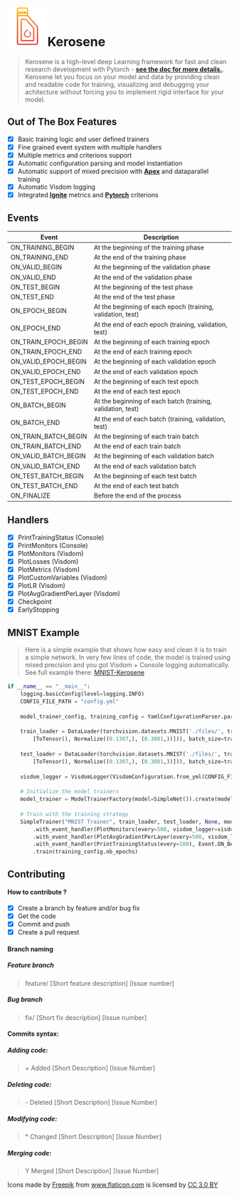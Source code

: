 #  <img src="/icons/oil.png" width="90" vertical-align="bottom">Kerosene
> Kerosene is a high-level deep Learning framework for fast and clean research development with Pytorch - <b>[see the doc for more details.](https://kerosene.readthedocs.io/en/latest/)</b>. Kerosene let you focus on your model and data by providing clean and readable code for training, visualizing and debugging your achitecture without forcing you to implement rigid interface for your model.

## Out of The Box Features
- [X] Basic training logic and user defined trainers
- [X] Fine grained event system with multiple handlers
- [X] Multiple metrics and criterions support
- [X] Automatic configuration parsing and model instantiation
- [X] Automatic support of mixed precision with <b>[Apex](https://github.com/NVIDIA/apex)</b> and dataparallel training
- [X] Automatic Visdom logging
- [X] Integrated <b>[Ignite](https://github.com/pytorch/ignite)</b> metrics and <b>[Pytorch](https://github.com/pytorch/pytorch)</b> criterions

## Events

| Event  | Description |
| ------------- | ------------- |
| ON_TRAINING_BEGIN  | At the beginning of the training phase  |
| ON_TRAINING_END  | At the end of the training phase  |
| ON_VALID_BEGIN  | At the beginning of the validation phase  |
| ON_VALID_END   | At the end of the validation phase  |
| ON_TEST_BEGIN  | At the beginning of the test phase  |
| ON_TEST_END   | At the end of the test phase  |
| ON_EPOCH_BEGIN  | At the beginning of each epoch (training, validation, test)   |
| ON_EPOCH_END   | At the end of each epoch (training, validation, test)   |
| ON_TRAIN_EPOCH_BEGIN   | At the beginning of each training epoch |
| ON_TRAIN_EPOCH_END   | At the end of each training epoch  |
| ON_VALID_EPOCH_BEGIN   | At the beginning of each validation epoch   |
| ON_VALID_EPOCH_END   | At the end of each validation epoch  |
| ON_TEST_EPOCH_BEGIN   | At the beginning of each test epoch   |
| ON_TEST_EPOCH_END | At the end of each test epoch  |
| ON_BATCH_BEGIN   | At the beginning of each batch (training, validation, test)  |
| ON_BATCH_END  | At the end of each batch (training, validation, test)   |
| ON_TRAIN_BATCH_BEGIN   | At the beginning of each train batch   |
| ON_TRAIN_BATCH_END   | At the end of each train batch  |
| ON_VALID_BATCH_BEGIN  | At the beginning of each validation batch   |
| ON_VALID_BATCH_END  | At the end of each validation batch  |
| ON_TEST_BATCH_BEGIN   | At the beginning of each test batch   |
| ON_TEST_BATCH_END   | At the end of each test batch  |
| ON_FINALIZE   | Before the end of the process  |

## Handlers
- [X] PrintTrainingStatus (Console)
- [X] PrintMonitors (Console)
- [X] PlotMonitors (Visdom)
- [X] PlotLosses (Visdom)
- [X] PlotMetrics (Visdom)
- [X] PlotCustomVariables (Visdom)
- [X] PlotLR (Visdom)
- [X] PlotAvgGradientPerLayer (Visdom)
- [X] Checkpoint 
- [X] EarlyStopping

## MNIST Example
 > Here is a simple example that shows how easy and clean it is to train a simple network. In very few lines of code, the model is trained using mixed precision and you got Visdom + Console logging automatically. See full example there: [MNIST-Kerosene](https://github.com/banctilrobitaille/kerosene-mnist)
 
```python
if __name__ == "__main__":
    logging.basicConfig(level=logging.INFO)
    CONFIG_FILE_PATH = "config.yml"

    model_trainer_config, training_config = YamlConfigurationParser.parse(CONFIG_FILE_PATH)

    train_loader = DataLoader(torchvision.datasets.MNIST('./files/', train=True, download=True, transform=Compose(
        [ToTensor(), Normalize((0.1307,), (0.3081,))])), batch_size=training_config.batch_size_train, shuffle=True)

    test_loader = DataLoader(torchvision.datasets.MNIST('./files/', train=False, download=True, transform=Compose(
        [ToTensor(), Normalize((0.1307,), (0.3081,))])), batch_size=training_config.batch_size_valid, shuffle=True)

    visdom_logger = VisdomLogger(VisdomConfiguration.from_yml(CONFIG_FILE_PATH))

    # Initialize the model trainers
    model_trainer = ModelTrainerFactory(model=SimpleNet()).create(model_trainer_config)

    # Train with the training strategy
    SimpleTrainer("MNIST Trainer", train_loader, test_loader, None, model_trainer, RunConfiguration(use_amp=False)) \
        .with_event_handler(PlotMonitors(every=500, visdom_logger=visdom_logger), Event.ON_BATCH_END) \
        .with_event_handler(PlotAvgGradientPerLayer(every=500, visdom_logger=visdom_logger), Event.ON_TRAIN_BATCH_END) \
        .with_event_handler(PrintTrainingStatus(every=100), Event.ON_BATCH_END) \
        .train(training_config.nb_epochs)
```

## Contributing

#### How to contribute ?
- [X] Create a branch by feature and/or bug fix
- [X] Get the code
- [X] Commit and push
- [X] Create a pull request

#### Branch naming

##### Feature branch
> feature/ [Short feature description] [Issue number]

##### Bug branch
> fix/ [Short fix description] [Issue number]

#### Commits syntax:

##### Adding code:
> \+ Added [Short Description] [Issue Number]

##### Deleting code:
> \- Deleted [Short Description] [Issue Number]

##### Modifying code:
> \* Changed [Short Description] [Issue Number]

##### Merging code:
> Y Merged [Short Description] [Issue Number]


Icons made by <a href="http://www.flaticon.com/authors/freepik" title="Freepik">Freepik</a> from <a href="http://www.flaticon.com" title="Flaticon">www.flaticon.com</a> is licensed by <a href="http://creativecommons.org/licenses/by/3.0/" title="Creative Commons BY 3.0" target="_blank">CC 3.0 BY</a>
